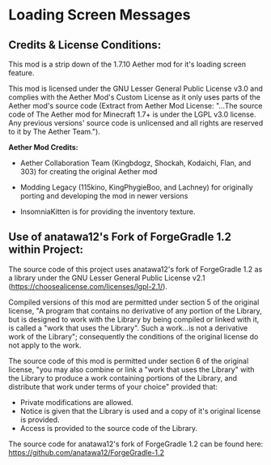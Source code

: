 # Loading Screen Messages


## Credits & License Conditions:
This mod is a strip down of the 1.7.10 Aether mod for it's loading screen feature.

This mod is licensed under the GNU Lesser General Public License v3.0 and complies with the Aether Mod's Custom License as it only uses parts of the Aether mod's source code
(Extract from Aether Mod License: "...The source code of The Aether mod for Minecraft 1.7+ is under the LGPL v3.0 license. Any previous versions' source code is unlicensed and all rights are reserved to it by The Aether Team.").


**Aether Mod Credits:**
- Aether Collaboration Team (Kingbdogz, Shockah, Kodaichi, Flan, and 303) for creating the original Aether mod

- Modding Legacy (115kino, KingPhygieBoo, and Lachney) for originally porting and developing the mod in newer versions

- InsomniaKitten is for providing the inventory texture.


## Use of anatawa12's Fork of ForgeGradle 1.2 within Project:
The source code of this project uses anatawa12's fork of ForgeGradle 1.2 as a library under the GNU Lesser General Public License v2.1 (https://choosealicense.com/licenses/lgpl-2.1/).
 

Compiled versions of this mod are permitted under section 5 of the original license, "A program that contains no derivative of any portion of the Library, but is designed to work with the Library by being compiled or linked with it, is called a "work that uses the Library". Such a work...is not a derivative work of the Library"; consequently the conditions of the original license do not apply to the work.


The source code of this mod is permitted under section 6 of the original license, "you may also combine or link a "work that uses the Library" with the Library to produce a work containing portions of the Library, and distribute that work under terms of your choice" provided that:
* Private modifications are allowed.
* Notice is given that the Library is used and a copy of it's original license is provided.
* Access is provided to the source code of the Library.


The source code for anatawa12's fork of ForgeGradle 1.2 can be found here: https://github.com/anatawa12/ForgeGradle-1.2

